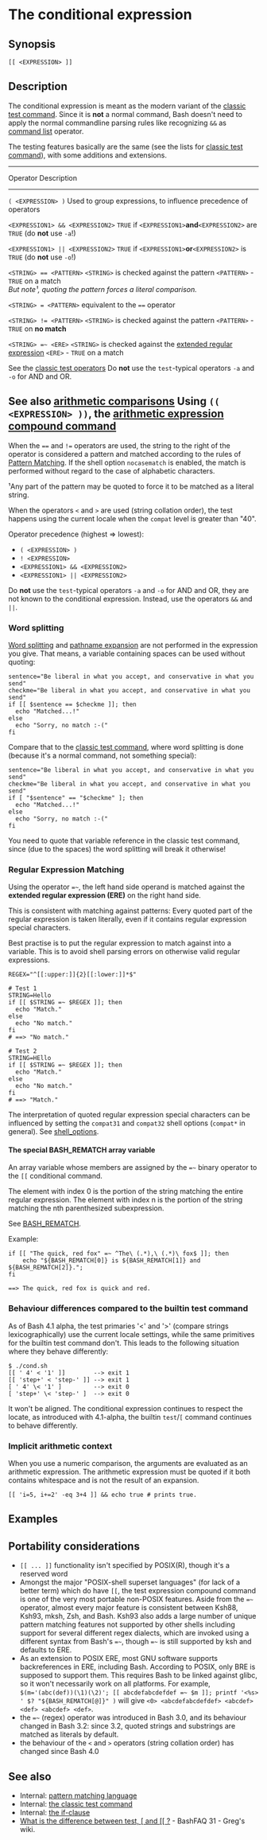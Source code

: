 # The conditional expression

## Synopsis

    [[ <EXPRESSION> ]]

## Description

The conditional expression is meant as the modern variant of the
[classic test command](../../commands/classictest.md). Since it is **not** a
normal command, Bash doesn\'t need to apply the normal commandline
parsing rules like recognizing `&&` as [command
list](../../syntax/basicgrammar.md#lists) operator.

The testing features basically are the same (see the lists for [classic
test command](../../commands/classictest.md)), with some additions and
extensions.

  -----------------------------------------------------------------------------------------------------------------------------------------------------------------------------------------------------------------------------------
  Operator                                                             Description
  -------------------------------------------------------------------- --------------------------------------------------------------------------------------------------------------------------------------------------------------
  `( <EXPRESSION> )`                                                   Used to group expressions, to influence precedence of operators

  `<EXPRESSION1> && <EXPRESSION2>`                                     `TRUE` if `<EXPRESSION1>`**and**`<EXPRESSION2>` are `TRUE` (do **not** use `-a`!)

  `<EXPRESSION1> || <EXPRESSION2>`                                     `TRUE` if `<EXPRESSION1>`**or**`<EXPRESSION2>` is `TRUE` (do **not** use `-o`!)

  `<STRING> == <PATTERN>`                                              `<STRING>` is checked against the pattern `<PATTERN>` - `TRUE` on a match\
                                                                       *But note¹, quoting the pattern forces a literal comparison.*

  `<STRING> = <PATTERN>`                                               equivalent to the `==` operator

  `<STRING> != <PATTERN>`                                              `<STRING>` is checked against the pattern `<PATTERN>` - `TRUE` on **no match**

  `<STRING> =~ <ERE>`                                                  `<STRING>` is checked against the [extended regular expression](https://en.wikipedia.org/wiki/Regular_expression#POSIX_extended) `<ERE>` - `TRUE` on a match

  See the [classic test operators](../../commands/classictest.md#file_tests)   Do **not** use the `test`-typical operators `-a` and `-o` for AND and OR.

  See also [arithmetic comparisons](../../syntax/arith_expr.md#comparisons)    Using `(( <EXPRESSION> ))`, the [arithmetic expression compound command](../../syntax/ccmd/arithmetic_eval.md)
  -----------------------------------------------------------------------------------------------------------------------------------------------------------------------------------------------------------------------------------

When the `==` and `!=` operators are used, the string to the right of
the operator is considered a pattern and matched according to the rules
of [Pattern Matching](../../syntax/pattern.md). If the shell option
`nocasematch` is enabled, the match is performed without regard to the
case of alphabetic characters.

¹Any part of the pattern may be quoted to force it to be matched as a
literal string.

When the operators `<` and `>` are used (string collation order), the
test happens using the current locale when the `compat` level is greater
than \"40\".

Operator precedence (highest =\> lowest):

-   `( <EXPRESSION> )`
-   `! <EXPRESSION>`
-   `<EXPRESSION1> && <EXPRESSION2>`
-   `<EXPRESSION1> || <EXPRESSION2>`

Do **not** use the `test`-typical operators `-a` and `-o` for AND and
OR, they are not known to the conditional expression. Instead, use the
operators `&&` and `||`.

### Word splitting

[Word splitting](../../syntax/expansion/wordsplit.md) and [pathname
expansion](../../syntax/expansion/globs.md) are not performed in the expression
you give. That means, a variable containing spaces can be used without
quoting:

    sentence="Be liberal in what you accept, and conservative in what you send"
    checkme="Be liberal in what you accept, and conservative in what you send"
    if [[ $sentence == $checkme ]]; then
      echo "Matched...!"
    else
      echo "Sorry, no match :-("
    fi

Compare that to the [classic test command](../../commands/classictest.md), where
word splitting is done (because it\'s a normal command, not something
special):

    sentence="Be liberal in what you accept, and conservative in what you send"
    checkme="Be liberal in what you accept, and conservative in what you send"
    if [ "$sentence" == "$checkme" ]; then
      echo "Matched...!"
    else
      echo "Sorry, no match :-("
    fi

You need to quote that variable reference in the classic test command,
since (due to the spaces) the word splitting will break it otherwise!

### Regular Expression Matching

Using the operator `=~`, the left hand side operand is matched against
the **extended regular expression (ERE)** on the right hand side.

This is consistent with matching against patterns: Every quoted part of
the regular expression is taken literally, even if it contains regular
expression special characters.

Best practise is to put the regular expression to match against into a
variable. This is to avoid shell parsing errors on otherwise valid
regular expressions.

    REGEX="^[[:upper:]]{2}[[:lower:]]*$"

    # Test 1
    STRING=Hello
    if [[ $STRING =~ $REGEX ]]; then
      echo "Match."
    else
      echo "No match."
    fi
    # ==> "No match."

    # Test 2
    STRING=HEllo
    if [[ $STRING =~ $REGEX ]]; then
      echo "Match."
    else
      echo "No match."
    fi
    # ==> "Match."

The interpretation of quoted regular expression special characters can
be influenced by setting the `compat31` and `compat32` shell options
(`compat*` in general). See [shell_options](../../internals/shell_options.md).

#### The special BASH_REMATCH array variable

An array variable whose members are assigned by the `=~` binary operator
to the `[[` conditional command.

The element with index 0 is the portion of the string matching the
entire regular expression. The element with index n is the portion of
the string matching the nth parenthesized subexpression.

See [BASH_REMATCH](../../syntax/shellvars.md#bash_rematch).

Example:

    if [[ "The quick, red fox" =~ ^The\ (.*),\ (.*)\ fox$ ]]; then
        echo "${BASH_REMATCH[0]} is ${BASH_REMATCH[1]} and ${BASH_REMATCH[2]}.";
    fi

    ==> The quick, red fox is quick and red.

### Behaviour differences compared to the builtin test command

As of Bash 4.1 alpha, the test primaries \'\<\' and \'\>\' (compare
strings lexicographically) use the current locale settings, while the
same primitives for the builtin test command don\'t. This leads to the
following situation where they behave differently:

    $ ./cond.sh
    [[ ' 4' < '1' ]]        --> exit 1
    [[ 'step+' < 'step-' ]] --> exit 1
    [ ' 4' \< '1' ]         --> exit 0
    [ 'step+' \< 'step-' ]  --> exit 0

It won\'t be aligned. The conditional expression continues to respect
the locate, as introduced with 4.1-alpha, the builtin `test`/`[` command
continues to behave differently.

### Implicit arithmetic context

When you use a numeric comparison, the arguments are evaluated as an
arithmetic expression. The arithmetic expression must be quoted if it
both contains whitespace and is not the result of an expansion.

    [[ 'i=5, i+=2' -eq 3+4 ]] && echo true # prints true.

## Examples

## Portability considerations

-   `[[ ... ]]` functionality isn\'t specified by POSIX(R), though it\'s
    a reserved word
-   Amongst the major \"POSIX-shell superset languages\" (for lack of a
    better term) which do have `[[`, the test expression compound
    command is one of the very most portable non-POSIX features. Aside
    from the `=~` operator, almost every major feature is consistent
    between Ksh88, Ksh93, mksh, Zsh, and Bash. Ksh93 also adds a large
    number of unique pattern matching features not supported by other
    shells including support for several different regex dialects, which
    are invoked using a different syntax from Bash\'s `=~`, though `=~`
    is still supported by ksh and defaults to ERE.
-   As an extension to POSIX ERE, most GNU software supports
    backreferences in ERE, including Bash. According to POSIX, only BRE
    is supposed to support them. This requires Bash to be linked against
    glibc, so it won\'t necessarily work on all platforms. For example,
    `$(m='(abc(def))(\1)(\2)'; [[ abcdefabcdefdef =~ $m ]]; printf '<%s> ' $? "${BASH_REMATCH[@]}" )`
    will give `<0> <abcdefabcdefdef> <abcdef> <def> <abcdef> <def>`.
-   the `=~` (regex) operator was introduced in Bash 3.0, and its
    behaviour changed in Bash 3.2: since 3.2, quoted strings and
    substrings are matched as literals by default.
-   the behaviour of the `<` and `>` operators (string collation order)
    has changed since Bash 4.0

## See also

-   Internal: [pattern matching language](../../syntax/pattern.md)
-   Internal: [the classic test command](../../commands/classictest.md)
-   Internal: [the if-clause](../../syntax/ccmd/if_clause.md)
-   [What is the difference between test, \[ and \[\[
    ?](http://mywiki.wooledge.org/BashFAQ/031) - BashFAQ 31 - Greg\'s
    wiki.
